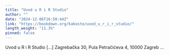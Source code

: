```yaml
---
title: "Uvod u R i R Studio"
author: ""
date: "2024-12-06T16:50:44Z"
link: "https://bookdown.org/kakoste/uvod_u_r_i_r_studio/"
length_weight: "11.3%"
pinned: false
---
```


Uvod u R i R Studio [...] Zagrebačka 30, Pula Petračićeva 4, 10000 Zagreb  ...
